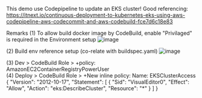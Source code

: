 This demo use Codepipeline to update an EKS cluster!
Good referencing: https://itnext.io/continuous-deployment-to-kubernetes-eks-using-aws-codepipeline-aws-codecommit-and-aws-codebuild-fce7d6c18e83

Remarks
(1) To allow build docker image by CodeBuild, enable "Privilaged" is required in the Environment setup
![image](https://user-images.githubusercontent.com/33850004/133379569-9e74c85b-34cc-4452-9133-dda326934f6d.png)

(2) Build env reference setup (co-relate with buildspec.yaml)
![image](https://user-images.githubusercontent.com/33850004/133384357-f3e2ad8d-b100-4802-9966-d5c60da3350d.png)

(3) Dev > CodeBuild Role > +policy: AmazonEC2ContainerRegistryPowerUser <br>
(4) Deploy > CodeBuild Role > +New inline policy: Name: EKSClusterAccess <br>
    {
    "Version": "2012-10-17",
    "Statement": [
        {
            "Sid": "VisualEditor0",
            "Effect": "Allow",
            "Action": "eks:DescribeCluster",
            "Resource": "*"
        }
    ]
}
